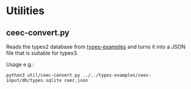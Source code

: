 # Utilities

## ceec-convert.py

Reads the types2 database from [types-examples](https://github.com/suomela/types-examples) and turns it into a JSON file that is suitable for types3.

Usage e.g.:

    python3 util/ceec-convert.py ../../types-examples/ceec-input/db/types.sqlite ceec.json
